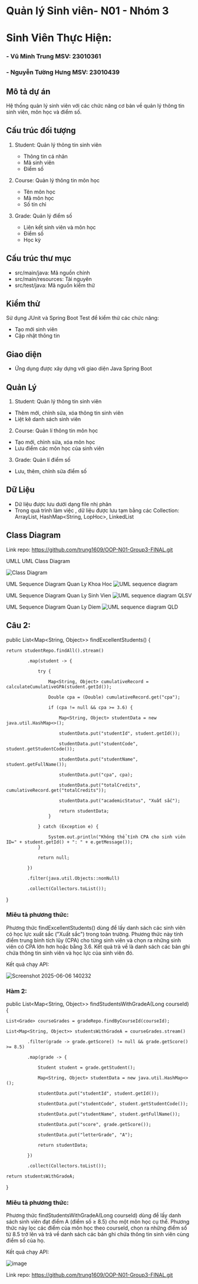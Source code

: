 # Quản lý Sinh viên- N01 - Nhóm 3

# Sinh Viên Thực Hiện:
### - Vũ Minh Trung MSV: 23010361
### - Nguyễn Tường Hưng MSV: 23010439

## Mô tả dự án
Hệ thống quản lý sinh viên với các chức năng cơ bản về quản lý thông tin sinh viên, môn học và điểm số.

## Cấu trúc đối tượng
1. Student: Quản lý thông tin sinh viên
   - Thông tin cá nhân
   - Mã sinh viên
   - Điểm số

2. Course: Quản lý thông tin môn học
   - Tên môn học
   - Mã môn học
   - Số tín chỉ

3. Grade: Quản lý điểm số
   - Liên kết sinh viên và môn học
   - Điểm số
   - Học kỳ

## Cấu trúc thư mục
- src/main/java: Mã nguồn chính
- src/main/resources: Tài nguyên
- src/test/java: Mã nguồn kiểm thử

## Kiểm thử
Sử dụng JUnit và Spring Boot Test để kiểm thử các chức năng:
- Tạo mới sinh viên
- Cập nhật thông tin

## Giao diện
- Ứng dụng được xây dựng với giao diện Java Spring Boot

## Quản Lý
1. Student: Quản lý thông tin sinh viên
- Thêm mới, chỉnh sửa, xóa thông tin sinh viên
- Liệt kê danh sách sinh viên 

2. Course: Quản lí thông tin môn học
- Tạo mới, chỉnh sửa, xóa môn học
- Lưu điểm các môn học của sinh viên

3. Grade: Quản lí điểm số
- Lưu, thêm, chỉnh sửa điểm số

## Dữ Liệu
- Dữ liệu được lưu dưới dạng file nhị phân
- Trong quá trình làm việc , dữ liệu được lưu tạm bằng các Collection: ArrayList<SinhVien>, HashMap<String, LopHoc>, LinkedList<MonHoc>


## Class Diagram


Link repo: https://github.com/trung1609/OOP-N01-Group3-FINAL.git 

  UMLL
UML Class Diagram

![Class Diagram](https://github.com/user-attachments/assets/20e79c7d-373e-43f9-943a-6a74d715b869)

UML Sequence Diagram Quan Ly Khoa Hoc
![UML sequence diagram](https://github.com/user-attachments/assets/0be6d0fe-af86-4ed2-af91-6256d02f2be6)

UML Sequence Diagram Quan Ly Sinh Vien
![UML sequence diagram QLSV](https://github.com/user-attachments/assets/ff34fe07-0a2f-4cab-86e4-6b11972a15a4)

UML Sequence Diagram Quan Ly Diem
![UML sequence diagram QLD](https://github.com/user-attachments/assets/9a733d57-72b4-4cf8-8000-8b18cb53d477)

## Câu 2:


public List<Map<String, Object>> findExcellentStudents() {

    return studentRepo.findAll().stream()
    
            .map(student -> {
            
                try {
                
                    Map<String, Object> cumulativeRecord = calculateCumulativeGPA(student.getId());
                    
                    Double cpa = (Double) cumulativeRecord.get("cpa");
                    
                    if (cpa != null && cpa >= 3.6) {
                    
                        Map<String, Object> studentData = new java.util.HashMap<>();
                        
                        studentData.put("studentId", student.getId());
                        
                        studentData.put("studentCode", student.getStudentCode());
                        
                        studentData.put("studentName", student.getFullName());
                        
                        studentData.put("cpa", cpa);
                        
                        studentData.put("totalCredits", cumulativeRecord.get("totalCredits"));
                        
                        studentData.put("academicStatus", "Xuất sắc");
                        
                        return studentData;
                    }
                    
                } catch (Exception e) {
                    
                    System.out.println("Không thể tính CPA cho sinh viên ID=" + student.getId() + ": " + e.getMessage());
                }
                  
                return null;
            
            })
            
            .filter(java.util.Objects::nonNull)
            
            .collect(Collectors.toList());
            
}

### Miêu tả phương thức:

Phương thức findExcellentStudents() dùng để lấy danh sách các sinh viên có học lực xuất sắc ("Xuất sắc") trong toàn trường. Phương thức này tính điểm trung bình tích lũy (CPA) cho từng sinh viên và chọn ra những sinh viên có CPA lớn hơn hoặc bằng 3.6. Kết quả trả về là danh sách các bản ghi chứa thông tin sinh viên và học lực của sinh viên đó.

Kết quả chạy API:

![Screenshot 2025-06-06 140232](https://github.com/user-attachments/assets/38529047-f44a-4c3f-ab8a-c5f421103525)



### Hàm 2:

public List<Map<String, Object>> findStudentsWithGradeA(Long courseId) {

    List<Grade> courseGrades = gradeRepo.findByCourseId(courseId);

    List<Map<String, Object>> studentsWithGradeA = courseGrades.stream()

            .filter(grade -> grade.getScore() != null && grade.getScore() >= 8.5)

            .map(grade -> {

                Student student = grade.getStudent();

                Map<String, Object> studentData = new java.util.HashMap<>();

                studentData.put("studentId", student.getId());

                studentData.put("studentCode", student.getStudentCode());

                studentData.put("studentName", student.getFullName());

                studentData.put("score", grade.getScore());

                studentData.put("letterGrade", "A");

                return studentData;

            })

            .collect(Collectors.toList());

    return studentsWithGradeA;

}

### Miêu tả phương thức:

Phương thức findStudentsWithGradeA(Long courseId) dùng để lấy danh sách sinh viên đạt điểm A (điểm số ≥ 8.5) cho một môn học cụ thể. Phương thức này lọc các điểm của môn học theo courseId, chọn ra những điểm số từ 8.5 trở lên và trả về danh sách các bản ghi chứa thông tin sinh viên cùng điểm số của họ.

Kết quả chạy API:



![image](https://github.com/user-attachments/assets/d68c31f8-ad37-437a-a6d9-75ba178e08e1)







  Link repo: https://github.com/trung1609/OOP-N01-Group3-FINAL.git


